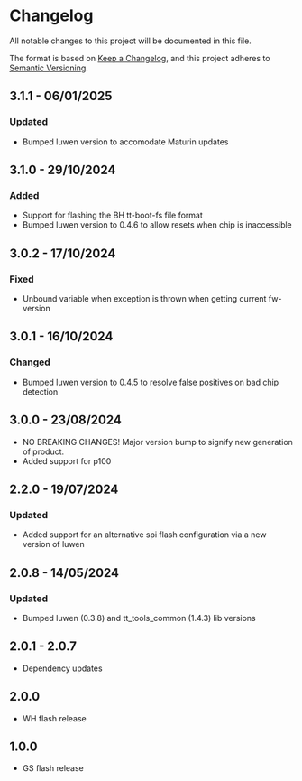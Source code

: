 # Changelog

All notable changes to this project will be documented in this file.

The format is based on [Keep a Changelog](https://keepachangelog.com/en/1.0.0/),
and this project adheres to [Semantic Versioning](https://semver.org/spec/v2.0.0.html).

## 3.1.1 - 06/01/2025

### Updated

- Bumped luwen version to accomodate Maturin updates

## 3.1.0 - 29/10/2024

### Added

- Support for flashing the BH tt-boot-fs file format
- Bumped luwen version to 0.4.6 to allow resets when chip is inaccessible

## 3.0.2 - 17/10/2024

### Fixed
- Unbound variable when exception is thrown when getting current fw-version

## 3.0.1 - 16/10/2024

### Changed
- Bumped luwen version to 0.4.5 to resolve false positives on bad chip detection

## 3.0.0 - 23/08/2024

- NO BREAKING CHANGES! Major version bump to signify new generation of product.
- Added support for p100

## 2.2.0 - 19/07/2024

### Updated
- Added support for an alternative spi flash configuration via a new version of luwen

## 2.0.8 - 14/05/2024

### Updated
- Bumped luwen (0.3.8) and tt_tools_common (1.4.3) lib versions

## 2.0.1 - 2.0.7
- Dependency updates

## 2.0.0
- WH flash release

## 1.0.0

- GS flash release
